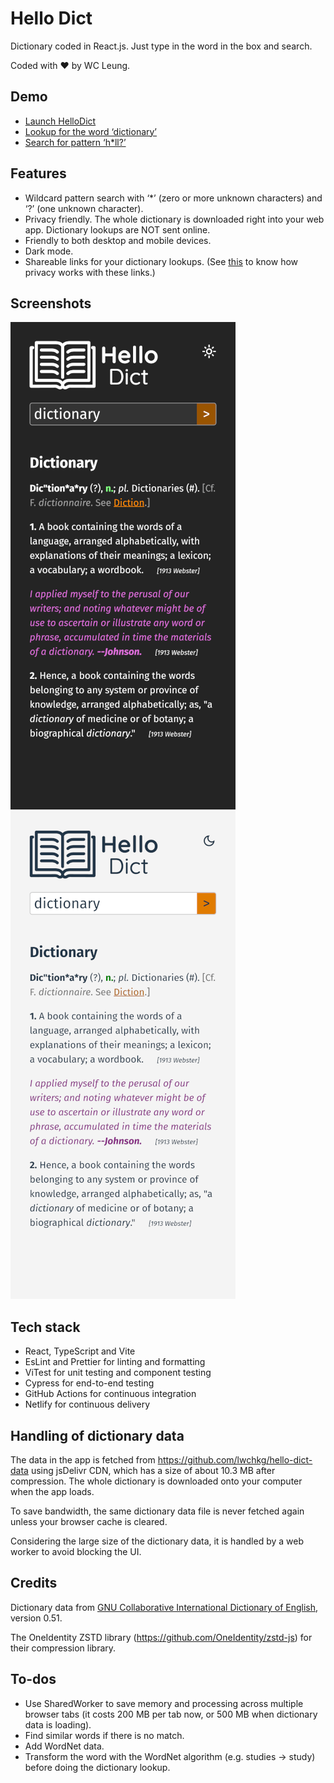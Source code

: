 # Hello Dict

Dictionary coded in React.js. Just type in the word in the box and search.

Coded with ❤️ by WC Leung.

## Demo

- [Launch HelloDict](https://hellodict.netlify.app)
- [Lookup for the word ‘dictionary’](https://hellodict.netlify.app#/word/dictionary)
- [Search for pattern ‘h\*ll?’](https://hellodict.netlify.app/#/search/h*ll%3F)

## Features

- Wildcard pattern search with ‘\*’ (zero or more unknown characters) and ‘?’
  (one unknown character).
- Privacy friendly. The whole dictionary is downloaded right into your web app.
  Dictionary lookups are NOT sent online.
- Friendly to both desktop and mobile devices.
- Dark mode.
- Shareable links for your dictionary lookups. (See
  [this](https://en.wikipedia.org/wiki/URI_fragment) to know how privacy works
  with these links.)

## Screenshots

![Dark mode](readme_assets/screenshot1.webp)
![Light mode](readme_assets/screenshot2.webp)

## Tech stack

- React, TypeScript and Vite
- EsLint and Prettier for linting and formatting
- ViTest for unit testing and component testing
- Cypress for end-to-end testing
- GitHub Actions for continuous integration
- Netlify for continuous delivery

## Handling of dictionary data

The data in the app is fetched from https://github.com/lwchkg/hello-dict-data
using jsDelivr CDN, which has a size of about 10.3 MB after compression. The
whole dictionary is downloaded onto your computer when the app loads.

To save bandwidth, the same dictionary data file is never fetched again unless
your browser cache is cleared.

Considering the large size of the dictionary data, it is handled by a web worker
to avoid blocking the UI.

## Credits

Dictionary data from
[GNU Collaborative International Dictionary of English](https://gcide.gnu.org.ua/),
version 0.51.

The OneIdentity ZSTD library (https://github.com/OneIdentity/zstd-js) for their
compression library.

## To-dos

- Use SharedWorker to save memory and processing across multiple browser tabs
  (it costs 200 MB per tab now, or 500 MB when dictionary data is loading).
- Find similar words if there is no match.
- Add WordNet data.
- Transform the word with the WordNet algorithm (e.g. studies -> study) before
  doing the dictionary lookup.
